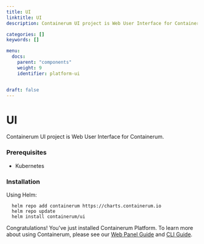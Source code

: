 ```yaml
---
title: UI
linktitle: UI
description: Containerum UI project is Web User Interface for Containerum.

categories: []
keywords: []

menu:
  docs:
    parent: "components"
    weight: 9
    identifier: platform-ui


draft: false
---
```


# UI

Containerum UI project is Web User Interface for Containerum.

### Prerequisites

- Kubernetes

### Installation

Using Helm:

```
  helm repo add containerum https://charts.containerum.io
  helm repo update
  helm install containerum/ui
```

Congratulations! You've just installed Containerum Platform. To learn more about using Containerum, please see our [Web Panel Guide](/web-panel/) and [CLI Guide](/cli).
